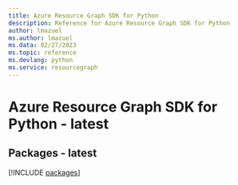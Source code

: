 ```yaml
---
title: Azure Resource Graph SDK for Python
description: Reference for Azure Resource Graph SDK for Python
author: lmazuel
ms.author: lmazuel
ms.data: 02/27/2023
ms.topic: reference
ms.devlang: python
ms.service: resourcegraph
---
```

# Azure Resource Graph SDK for Python - latest
## Packages - latest
[!INCLUDE [packages](resource-graph-index.md)]